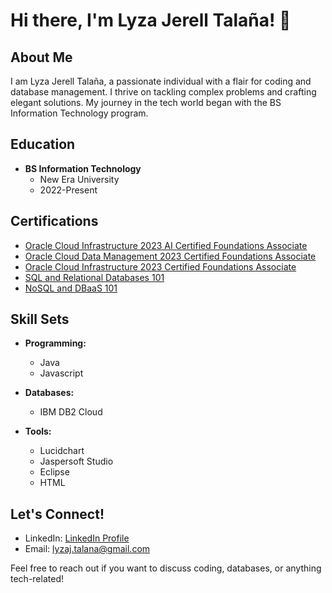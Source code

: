 # Hi there, I'm Lyza Jerell Talaña! 👋

## About Me

I am Lyza Jerell Talaña, a passionate individual with a flair for coding and database management. I thrive on tackling complex problems and crafting elegant solutions. My journey in the tech world began with the BS Information Technology program.

## Education

- **BS Information Technology**
  - New Era University
  - 2022-Present

## Certifications

- [Oracle Cloud Infrastructure 2023 AI Certified Foundations Associate](https://catalog-education.oracle.com/pls/certview/sharebadge?id=5E621C5B87CB777530715469E5AD7CD7DD22D8E97731E4DADD5924B7B4542F5B)
- [Oracle Cloud Data Management 2023 Certified Foundations Associate](https://catalog-education.oracle.com/pls/certview/sharebadge?id=67D9723D78376F0D49E1F2AF55B5CCC9637BA758F3107E976AFA468B7BDC8F39)
- [Oracle Cloud Infrastructure 2023 Certified Foundations Associate](https://catalog-education.oracle.com/pls/certview/sharebadge?id=0BD4D05187E9AC571223E86F87577D0F5CB56932368317107AC9C839E210BE2C)
- [SQL and Relational Databases 101](https://courses.cognitiveclass.ai/certificates/4d76da7856834392887d626cde19dff6)
- [NoSQL and DBaaS 101](https://courses.cognitiveclass.ai/certificates/60540cd6a23e45a1b28fbc2d027fd887)

## Skill Sets

- **Programming:**
  - Java
  - Javascript

- **Databases:**
  - IBM DB2 Cloud

- **Tools:**
  - Lucidchart
  - Jaspersoft Studio
  - Eclipse
  - HTML

## Let's Connect!

- LinkedIn: [LinkedIn Profile](www.linkedin.com/in/lyza-jerell-talaña-93b7122a4)
- Email: lyzaj.talana@gmail.com

Feel free to reach out if you want to discuss coding, databases, or anything tech-related!
